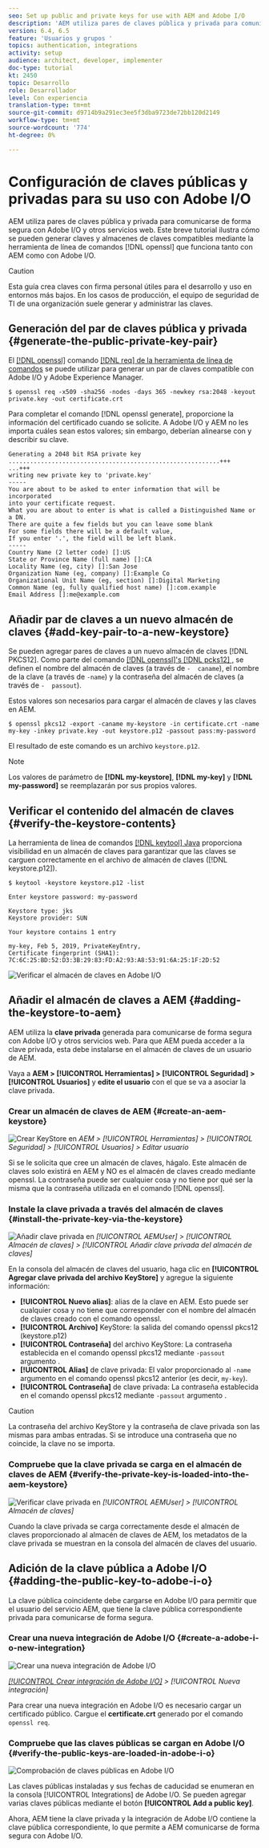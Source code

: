 ```yaml
---
seo: Set up public and private keys for use with AEM and Adobe I/O
description: 'AEM utiliza pares de claves pública y privada para comunicarse de forma segura con Adobe I/O y otros servicios web. Este breve tutorial ilustra cómo se pueden generar claves y almacenes de claves compatibles mediante la herramienta de línea de comandos openssl que funciona tanto con AEM como con Adobe I/O. '
version: 6.4, 6.5
feature: 'Usuarios y grupos '
topics: authentication, integrations
activity: setup
audience: architect, developer, implementer
doc-type: tutorial
kt: 2450
topic: Desarrollo
role: Desarrollador
level: Con experiencia
translation-type: tm+mt
source-git-commit: d9714b9a291ec3ee5f3dba9723de72bb120d2149
workflow-type: tm+mt
source-wordcount: '774'
ht-degree: 0%

---
```



# Configuración de claves públicas y privadas para su uso con Adobe I/O

AEM utiliza pares de claves pública y privada para comunicarse de forma segura con Adobe I/O y otros servicios web. Este breve tutorial ilustra cómo se pueden generar claves y almacenes de claves compatibles mediante la herramienta de línea de comandos [!DNL openssl] que funciona tanto con AEM como con Adobe I/O.

>[!CAUTION]
>
>Esta guía crea claves con firma personal útiles para el desarrollo y uso en entornos más bajos. En los casos de producción, el equipo de seguridad de TI de una organización suele generar y administrar las claves.

## Generación del par de claves pública y privada {#generate-the-public-private-key-pair}

El [[!DNL openssl]](https://www.openssl.org/docs/man1.0.2/man1/openssl.html) comando [[!DNL req] de la herramienta de línea de comandos](https://www.openssl.org/docs/man1.0.2/man1/req.html) se puede utilizar para generar un par de claves compatible con Adobe I/O y Adobe Experience Manager.

```shell
$ openssl req -x509 -sha256 -nodes -days 365 -newkey rsa:2048 -keyout private.key -out certificate.crt
```

Para completar el comando [!DNL openssl generate], proporcione la información del certificado cuando se solicite. A Adobe I/O y AEM no les importa cuáles sean estos valores; sin embargo, deberían alinearse con y describir su clave.

```
Generating a 2048 bit RSA private key
...........................................................+++
...+++
writing new private key to 'private.key'
-----
You are about to be asked to enter information that will be incorporated
into your certificate request.
What you are about to enter is what is called a Distinguished Name or a DN.
There are quite a few fields but you can leave some blank
For some fields there will be a default value,
If you enter '.', the field will be left blank.
-----
Country Name (2 letter code) []:US
State or Province Name (full name) []:CA
Locality Name (eg, city) []:San Jose
Organization Name (eg, company) []:Example Co
Organizational Unit Name (eg, section) []:Digital Marketing
Common Name (eg, fully qualified host name) []:com.example
Email Address []:me@example.com
```

## Añadir par de claves a un nuevo almacén de claves {#add-key-pair-to-a-new-keystore}

Se pueden agregar pares de claves a un nuevo almacén de claves [!DNL PKCS12]. Como parte del comando [[!DNL openssl]'s [!DNL pcks12] ,](https://www.openssl.org/docs/man1.0.2/man1/pkcs12.html) se definen el nombre del almacén de claves (a través de `-  caname`), el nombre de la clave (a través de `-name`) y la contraseña del almacén de claves (a través de `-  passout`).

Estos valores son necesarios para cargar el almacén de claves y las claves en AEM.

```shell
$ openssl pkcs12 -export -caname my-keystore -in certificate.crt -name my-key -inkey private.key -out keystore.p12 -passout pass:my-password
```

El resultado de este comando es un archivo `keystore.p12`.

>[!NOTE]
>
>Los valores de parámetro de **[!DNL my-keystore]**, **[!DNL my-key]** y **[!DNL my-password]** se reemplazarán por sus propios valores.

## Verificar el contenido del almacén de claves {#verify-the-keystore-contents}

La herramienta de línea de comandos [[!DNL keytool] Java](https://docs.oracle.com/middleware/1213/wls/SECMG/keytool-summary-appx.htm#SECMG818) proporciona visibilidad en un almacén de claves para garantizar que las claves se carguen correctamente en el archivo de almacén de claves ([!DNL keystore.p12]).

```shell
$ keytool -keystore keystore.p12 -list

Enter keystore password: my-password

Keystore type: jks
Keystore provider: SUN

Your keystore contains 1 entry

my-key, Feb 5, 2019, PrivateKeyEntry,
Certificate fingerprint (SHA1): 7C:6C:25:BD:52:D3:3B:29:83:FD:A2:93:A8:53:91:6A:25:1F:2D:52
```

![Verificar el almacén de claves en Adobe I/O](assets/set-up-public-private-keys-for-use-with-aem-and-adobe-io/adobe-io--public-keys.png)

## Añadir el almacén de claves a AEM {#adding-the-keystore-to-aem}

AEM utiliza la **clave privada** generada para comunicarse de forma segura con Adobe I/O y otros servicios web. Para que AEM pueda acceder a la clave privada, esta debe instalarse en el almacén de claves de un usuario de AEM.

Vaya a **AEM > [!UICONTROL Herramientas] > [!UICONTROL Seguridad] > [!UICONTROL Usuarios]** y **edite el usuario** con el que se va a asociar la clave privada.

### Crear un almacén de claves de AEM {#create-an-aem-keystore}

![Crear KeyStore en ](assets/set-up-public-private-keys-for-use-with-aem-and-adobe-io/aem--create-keystore.png)
*AEM >  [!UICONTROL Herramientas]  >  [!UICONTROL Seguridad]  >  [!UICONTROL Usuarios]  > Editar usuario*

Si se le solicita que cree un almacén de claves, hágalo. Este almacén de claves solo existirá en AEM y NO es el almacén de claves creado mediante openssl. La contraseña puede ser cualquier cosa y no tiene por qué ser la misma que la contraseña utilizada en el comando [!DNL openssl].

### Instale la clave privada a través del almacén de claves {#install-the-private-key-via-the-keystore}

![Añadir clave privada en ](assets/set-up-public-private-keys-for-use-with-aem-and-adobe-io/aem--add-private-key.png)
*[!UICONTROL AEMUser]  >  [!UICONTROL Almacén de claves]  >  [!UICONTROL Añadir clave privada del almacén de claves]*

En la consola del almacén de claves del usuario, haga clic en **[!UICONTROL Agregar clave privada del archivo KeyStore]** y agregue la siguiente información:

* **[!UICONTROL Nuevo alias]**: alias de la clave en AEM. Esto puede ser cualquier cosa y no tiene que corresponder con el nombre del almacén de claves creado con el comando openssl.
* **[!UICONTROL Archivo]** KeyStore: la salida del comando openssl pkcs12 (keystore.p12)
* **[!UICONTROL Contraseña]** del archivo KeyStore: La contraseña establecida en el comando openssl pkcs12 mediante  `-passout` argumento .
* **[!UICONTROL Alias]** de clave privada: El valor proporcionado al  `-name` argumento en el comando openssl pkcs12 anterior (es decir,  `my-key`).
* **[!UICONTROL Contraseña]** de clave privada: La contraseña establecida en el comando openssl pkcs12 mediante  `-passout` argumento .

>[!CAUTION]
>
>La contraseña del archivo KeyStore y la contraseña de clave privada son las mismas para ambas entradas. Si se introduce una contraseña que no coincide, la clave no se importa.

### Compruebe que la clave privada se carga en el almacén de claves de AEM {#verify-the-private-key-is-loaded-into-the-aem-keystore}

![Verificar clave privada en ](assets/set-up-public-private-keys-for-use-with-aem-and-adobe-io/aem--keystore.png)
*[!UICONTROL AEMUser]  >  [!UICONTROL Almacén de claves]*

Cuando la clave privada se carga correctamente desde el almacén de claves proporcionado al almacén de claves de AEM, los metadatos de la clave privada se muestran en la consola del almacén de claves del usuario.

## Adición de la clave pública a Adobe I/O {#adding-the-public-key-to-adobe-i-o}

La clave pública coincidente debe cargarse en Adobe I/O para permitir que el usuario del servicio AEM, que tiene la clave pública correspondiente privada para comunicarse de forma segura.

### Crear una nueva integración de Adobe I/O {#create-a-adobe-i-o-new-integration}

![Crear una nueva integración de Adobe I/O](assets/set-up-public-private-keys-for-use-with-aem-and-adobe-io/adobe-io--create-new-integration.png)

*[[!UICONTROL Crear integración de Adobe I/O]](https://console.adobe.io/)  >  [!UICONTROL Nueva integración]*

Para crear una nueva integración en Adobe I/O es necesario cargar un certificado público. Cargue el **certificate.crt** generado por el comando `openssl req`.

### Compruebe que las claves públicas se cargan en Adobe I/O {#verify-the-public-keys-are-loaded-in-adobe-i-o}

![Comprobación de claves públicas en Adobe I/O](assets/set-up-public-private-keys-for-use-with-aem-and-adobe-io/adobe-io--public-keys.png)

Las claves públicas instaladas y sus fechas de caducidad se enumeran en la consola [!UICONTROL Integrations] de Adobe I/O. Se pueden agregar varias claves públicas mediante el botón **[!UICONTROL Add a public key]**.

Ahora, AEM tiene la clave privada y la integración de Adobe I/O contiene la clave pública correspondiente, lo que permite a AEM comunicarse de forma segura con Adobe I/O.
